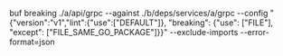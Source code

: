 buf breaking ./a/api/grpc --against ./b/deps/services/a/grpc --config "{\"version\":\"v1\",\"lint\":{\"use\":[\"DEFAULT\"]}, \"breaking\": {\"use\": [\"FILE\"], \"except\": [\"FILE_SAME_GO_PACKAGE\"]}}"  --exclude-imports --error-format=json